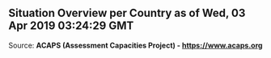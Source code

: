 ## Situation Overview per Country as of Wed, 03 Apr 2019 03:24:29 GMT

Source: **ACAPS (Assessment Capacities Project) - https://www.acaps.org**
